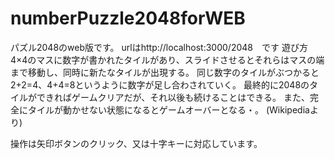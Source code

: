 # numberPuzzle2048forWEB
パズル2048のweb版です。
urlはhttp://localhost:3000/2048　です
遊び方
4×4のマスに数字が書かれたタイルがあり、スライドさせるとそれらはマスの端まで移動し、同時に新たなタイルが出現する。
同じ数字のタイルがぶつかると2+2=4、4+4=8というように数字が足し合わされていく。
最終的に2048のタイルができればゲームクリアだが、それ以後も続けることはできる。
また、完全にタイルが動かせない状態になるとゲームオーバーとなる・。
(Wikipediaより)

操作は矢印ボタンのクリック、又は十字キーに対応しています。
